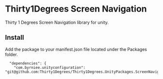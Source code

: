 # Thirty1Degrees Screen Navigation

Thirty 1 Degrees Screen Navigation library for unity.

## Install
Add the package to your manifest.json file located under the Packages folder.

```
  "dependencies": {
    "com.byrniee.unityconfiguration": "git@github.com:Thirty1Degrees/Thirty1Degrees.UnityPackages.ScreenNavigation.git#v1.0.0",
```